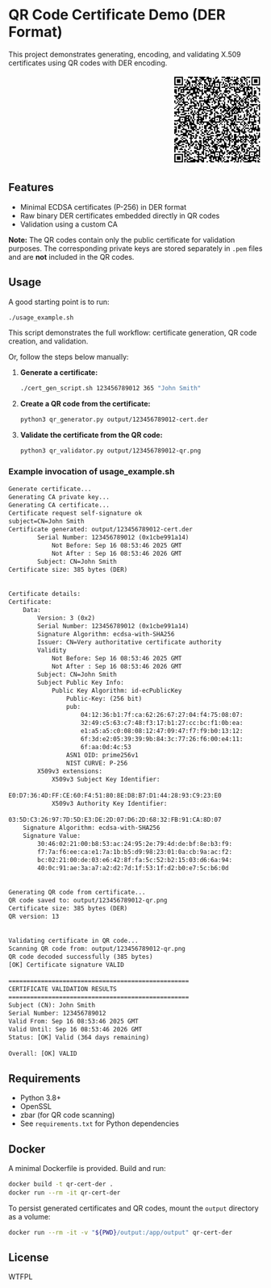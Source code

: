 # QR Code Certificate Demo (DER Format)

This project demonstrates generating, encoding, and validating X.509 certificates using QR codes with DER encoding.

<p align="right">
  <a href="sample/"><img src="sample/123456789012-qr.png" alt="Sample QR Code" width="180" /></a>
</p>

## Features

- Minimal ECDSA certificates (P-256) in DER format
- Raw binary DER certificates embedded directly in QR codes
- Validation using a custom CA

**Note:** The QR codes contain only the public certificate for validation purposes. The corresponding private keys are stored separately in `.pem` files and are **not** included in the QR codes.

## Usage

A good starting point is to run:

```sh
./usage_example.sh
```

This script demonstrates the full workflow: certificate generation, QR code creation, and validation.

Or, follow the steps below manually:

1. **Generate a certificate:**
   ```sh
   ./cert_gen_script.sh 123456789012 365 "John Smith"
   ```
2. **Create a QR code from the certificate:**
   ```sh
   python3 qr_generator.py output/123456789012-cert.der
   ```
3. **Validate the certificate from the QR code:**
   ```sh
   python3 qr_validator.py output/123456789012-qr.png
   ```

### Example invocation of usage_example.sh

```
Generate certificate...
Generating CA private key...
Generating CA certificate...
Certificate request self-signature ok
subject=CN=John Smith
Certificate generated: output/123456789012-cert.der
        Serial Number: 123456789012 (0x1cbe991a14)
            Not Before: Sep 16 08:53:46 2025 GMT
            Not After : Sep 16 08:53:46 2026 GMT
        Subject: CN=John Smith
Certificate size: 385 bytes (DER)


Certificate details:
Certificate:
    Data:
        Version: 3 (0x2)
        Serial Number: 123456789012 (0x1cbe991a14)
        Signature Algorithm: ecdsa-with-SHA256
        Issuer: CN=Very authoritative certificate authority
        Validity
            Not Before: Sep 16 08:53:46 2025 GMT
            Not After : Sep 16 08:53:46 2026 GMT
        Subject: CN=John Smith
        Subject Public Key Info:
            Public Key Algorithm: id-ecPublicKey
                Public-Key: (256 bit)
                pub:
                    04:12:36:b1:7f:ca:62:26:67:27:04:f4:75:08:07:
                    32:49:c5:63:c7:48:f3:17:b1:27:cc:bc:f1:0b:ea:
                    e1:a5:a5:c0:08:08:12:47:09:47:f7:f9:b0:13:12:
                    6f:3d:e2:05:39:39:9b:84:3c:77:26:f6:00:e4:11:
                    6f:aa:0d:4c:53
                ASN1 OID: prime256v1
                NIST CURVE: P-256
        X509v3 extensions:
            X509v3 Subject Key Identifier: 
                E0:D7:36:4D:FF:CE:60:F4:51:80:8E:D8:B7:D1:44:28:93:C9:23:E0
            X509v3 Authority Key Identifier: 
                03:5D:C3:26:97:7D:5D:E3:DE:2D:07:D6:2D:68:32:FB:91:CA:8D:07
    Signature Algorithm: ecdsa-with-SHA256
    Signature Value:
        30:46:02:21:00:b8:53:ac:24:95:2e:79:4d:de:bf:8e:b3:f9:
        f7:7a:f6:ee:ca:e1:7a:1b:b5:d9:98:23:01:0a:cb:9a:ac:f2:
        bc:02:21:00:de:03:e6:42:8f:fa:5c:52:b2:15:03:d6:6a:94:
        40:0c:91:ae:3a:a7:a2:d2:7d:1f:53:1f:d2:b0:e7:5c:b6:0d


Generating QR code from certificate...
QR code saved to: output/123456789012-qr.png
Certificate size: 385 bytes (DER)
QR version: 13


Validating certificate in QR code...
Scanning QR code from: output/123456789012-qr.png
QR code decoded successfully (385 bytes)
[OK] Certificate signature VALID

==================================================
CERTIFICATE VALIDATION RESULTS
==================================================
Subject (CN): John Smith
Serial Number: 123456789012
Valid From: Sep 16 08:53:46 2025 GMT
Valid Until: Sep 16 08:53:46 2026 GMT
Status: [OK] Valid (364 days remaining)

Overall: [OK] VALID
```

## Requirements

- Python 3.8+
- OpenSSL
- zbar (for QR code scanning)
- See `requirements.txt` for Python dependencies

## Docker

A minimal Dockerfile is provided. Build and run:

```sh
docker build -t qr-cert-der .
docker run --rm -it qr-cert-der
```

To persist generated certificates and QR codes, mount the `output` directory as a volume:

```sh
docker run --rm -it -v "${PWD}/output:/app/output" qr-cert-der
```

## License

WTFPL
